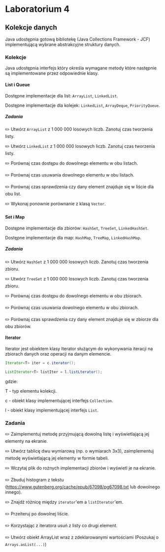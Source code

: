 # Laboratorium 4

## Kolekcje danych
Java udostępnia gotową bibliotekę (Java Collections Framework - JCF) implementującą wybrane abstrakcyjne struktury danych.

### Kolekcje
Java udostępnia interfejs który określa wymagane metody które następnie są implementowane przez odpowiednie klasy.

#### List i Queue

Dostępne implementacje dla list: `ArrayList`, `LinkedList`.

Dostępne implementacje dla kolejek: `LinkedList`, `ArrayDeque`, `PriorityQueue`.

##### Zadania

✏️ Utwórz `ArrayList` z 1 000 000 losowych liczb. Zanotuj czas tworzenia listy.

✏️ Utwórz `LinkedList` z 1 000 000 losowych liczb. Zanotuj czas tworzenia listy.

✏️ Porównaj czas dostępu do dowolnego elementu w obu listach.

✏️ Porównaj czas usuwania dowolnego elementu w obu listach.

✏️ Porównaj czas sprawdzenia czy dany element znajduje się w liście dla obu list.

✏️ Wykonaj ponownie porównanie z klasą `Vector`.

#### Set i Map

Dostępne implementacje dla zbiorów: `HashSet`, `TreeSet`, `LinkedHashSet`.

Dostępne implementacje dla map: `HashMap`, `TreeMap`, `LinkedHashMap`.

##### Zadania

✏️ Utwórz `HashSet` z 1 000 000 losowych liczb. Zanotuj czas tworzenia zbioru.

✏️ Utwórz `TreeSet` z 1 000 000 losowych liczb. Zanotuj czas tworzenia zbioru.

✏️ Porównaj czas dostępu do dowolnego elementu w obu zbiorach.

✏️ Porównaj czas usuwania dowolnego elementu w obu zbiorach.

✏️ Porównaj czas sprawdzenia czy dany element znajduje się w zbiorze dla obu zbiorów.


#### Iterator
Iterator jest obiektem klasy Iterator służącym do wykonywania iteracji na zbiorach danych oraz operacji na danym elemencie. 

```java
Iterator<T> iter = c.iterator();

ListIterator<T> listIter = l.listLterator();
```

gdzie:

T - typ elementu kolekcji.

c - obiekt klasy implementującej interfejs `Collection`.

l - obiekt klasy implementującej interfejs `List`.

### Zadania

✏️ Zaimplementuj metodę przyjmującą dowolną listę i wyświetlającą jej elementy na ekranie.

✏️ Utwórz tablicę dwu wymiarową (np. o wymiarach 3x3), zaimplementuj metodę wyświetlającą jej elementy w formie tabeli.

✏️ Wczytaj plik do rożnych implementacji zbiorów i wyświetl je na ekranie.

✏️ Zbuduj histogram z tekstu (https://www.gutenberg.org/cache/epub/67098/pg67098.txt lub dowolnego innego).

✏️ Znajdź różnicę między `iterator`'em a `listIterator`'em.

✏️ Przeiteruj po dowolnej liście.

✏️ Korzystając z iteratora usuń z listy co drugi element.

✏️ Utwórz obiekt ArrayList wraz z zdeklarowanymi wartościami (Poszukaj o `Arrays.asList(...)`)
